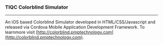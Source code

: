### TIQC Colorblind Simulator

---

An iOS based Colorblind Simulator developed in HTML/CSS/Javascript and released via Cordova Mobile Application Development Framework. To learnmore visit [http://colorblind.pmptechnology.com](http://colorblind.pmptechnology.com).
